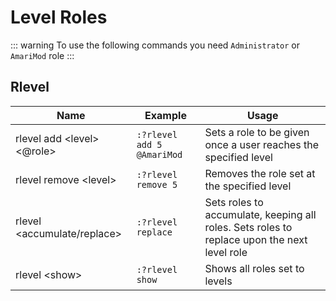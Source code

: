 # Level Roles

::: warning
To use the following commands you need `Administrator` or `AmariMod` role
:::

## Rlevel

| Name                                       | Example                    | Usage                                                                                       |
| ------------------------------------------ | -------------------------- | ------------------------------------------------------------------------------------------- |
| rlevel add &#60;level&#62; &#60;@role&#62; | `:?rlevel add 5 @AmariMod` | Sets a role to be given once a user reaches the specified level                             |
| rlevel remove &#60;level&#62;              | `:?rlevel remove 5`        | Removes the role set at the specified level                                                 |
| rlevel &#60;accumulate/replace&#62;        | `:?rlevel replace`         | Sets roles to accumulate, keeping all roles. Sets roles to replace upon the next level role |
| rlevel &#60;show&#62;                      | `:?rlevel show`            | Shows all roles set to levels                                                               |
